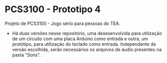 # PCS3100 - Prototipo 4
Projeto de PCS3100 - Jogo sério para pessoas do TEA.
- Há duas versões nesse repositório, uma desesenvolvida para utilização de um circuito com uma placa Arduino como entrada e outra, um protótipo, para utilização do teclado como entrada.
Independente da versão escolhida, serão necessários os arquivos de áudio presentes na pasta "Sons".
